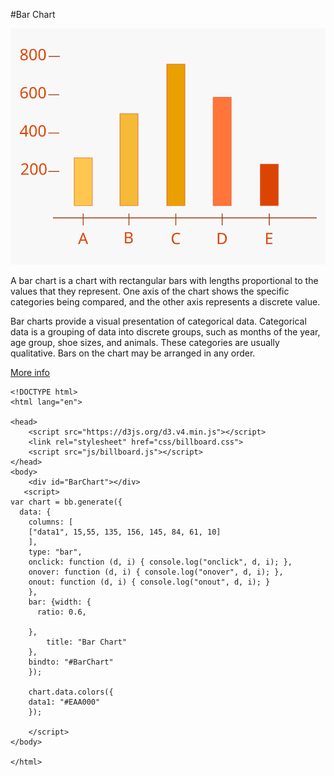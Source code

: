 #Bar Chart

![image](assets/image.svg)

A bar chart is a chart with rectangular bars with lengths proportional to the values that they represent.  One axis of the chart shows the specific categories being compared, and the other axis represents a discrete value.

Bar charts provide a visual presentation of categorical data. Categorical data is a grouping of data into discrete groups, such as months of the year, age group, shoe sizes, and animals. These categories are usually qualitative. Bars on the chart may be arranged in any order.

[More info](http://datavizproject.com/data-type/bar-chart/)


    <!DOCTYPE html>
    <html lang="en">
    
    <head> 
        <script src="https://d3js.org/d3.v4.min.js"></script>
        <link rel="stylesheet" href="css/billboard.css">
        <script src="js/billboard.js"></script>    
    </head>
    <body>
        <div id="BarChart"></div>
       <script>
    var chart = bb.generate({
      data: {
        columns: [
    	["data1", 15,55, 135, 156, 145, 84, 61, 10]
        ],
        type: "bar",
        onclick: function (d, i) { console.log("onclick", d, i); },
        onover: function (d, i) { console.log("onover", d, i); },
        onout: function (d, i) { console.log("onout", d, i); }
        },       
        bar: {width: {
          ratio: 0.6,
         
        },
            title: "Bar Chart"
        },
        bindto: "#BarChart"
        });
    
        chart.data.colors({
        data1: "#EAA000"
        });
    
        </script>
    </body>
    
    </html>
